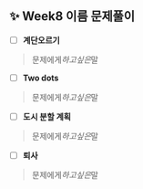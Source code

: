 ## ✨ Week8 이름 문제풀이

- [ ] <b>계단오르기</b>

> 문제에게*하고싶은*말

- [ ] <b>Two dots</b>

> 문제에게*하고싶은*말

- [ ] <b>도시 분할 계획</b>

> 문제에게*하고싶은*말

- [ ] <b>퇴사</b>

> 문제에게*하고싶은*말
